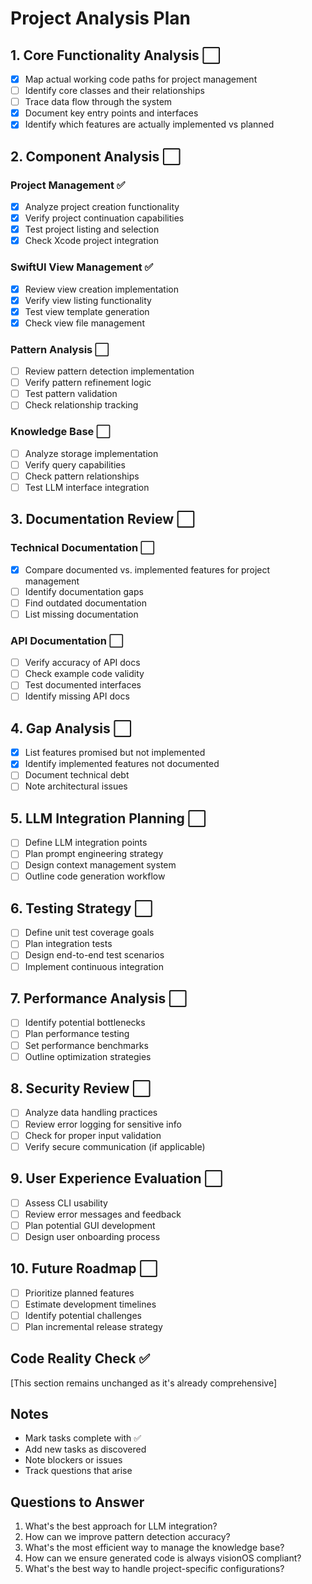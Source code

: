 # Project Analysis Plan

## 1. Core Functionality Analysis ⬜
- [x] Map actual working code paths for project management
- [ ] Identify core classes and their relationships
- [ ] Trace data flow through the system
- [x] Document key entry points and interfaces
- [x] Identify which features are actually implemented vs planned

## 2. Component Analysis ⬜
### Project Management ✅
- [x] Analyze project creation functionality
- [x] Verify project continuation capabilities
- [x] Test project listing and selection
- [x] Check Xcode project integration

### SwiftUI View Management ✅
- [x] Review view creation implementation
- [x] Verify view listing functionality
- [x] Test view template generation
- [x] Check view file management

### Pattern Analysis ⬜
- [ ] Review pattern detection implementation
- [ ] Verify pattern refinement logic
- [ ] Test pattern validation
- [ ] Check relationship tracking

### Knowledge Base ⬜
- [ ] Analyze storage implementation
- [ ] Verify query capabilities
- [ ] Check pattern relationships
- [ ] Test LLM interface integration

## 3. Documentation Review ⬜
### Technical Documentation ⬜
- [x] Compare documented vs. implemented features for project management
- [ ] Identify documentation gaps
- [ ] Find outdated documentation
- [ ] List missing documentation

### API Documentation ⬜
- [ ] Verify accuracy of API docs
- [ ] Check example code validity
- [ ] Test documented interfaces
- [ ] Identify missing API docs

## 4. Gap Analysis ⬜
- [x] List features promised but not implemented
- [x] Identify implemented features not documented
- [ ] Document technical debt
- [ ] Note architectural issues

## 5. LLM Integration Planning ⬜
- [ ] Define LLM integration points
- [ ] Plan prompt engineering strategy
- [ ] Design context management system
- [ ] Outline code generation workflow

## 6. Testing Strategy ⬜
- [ ] Define unit test coverage goals
- [ ] Plan integration tests
- [ ] Design end-to-end test scenarios
- [ ] Implement continuous integration

## 7. Performance Analysis ⬜
- [ ] Identify potential bottlenecks
- [ ] Plan performance testing
- [ ] Set performance benchmarks
- [ ] Outline optimization strategies

## 8. Security Review ⬜
- [ ] Analyze data handling practices
- [ ] Review error logging for sensitive info
- [ ] Check for proper input validation
- [ ] Verify secure communication (if applicable)

## 9. User Experience Evaluation ⬜
- [ ] Assess CLI usability
- [ ] Review error messages and feedback
- [ ] Plan potential GUI development
- [ ] Design user onboarding process

## 10. Future Roadmap ⬜
- [ ] Prioritize planned features
- [ ] Estimate development timelines
- [ ] Identify potential challenges
- [ ] Plan incremental release strategy

## Code Reality Check ✅
[This section remains unchanged as it's already comprehensive]

## Notes
- Mark tasks complete with ✅
- Add new tasks as discovered
- Note blockers or issues
- Track questions that arise

## Questions to Answer
1. What's the best approach for LLM integration?
2. How can we improve pattern detection accuracy?
3. What's the most efficient way to manage the knowledge base?
4. How can we ensure generated code is always visionOS compliant?
5. What's the best way to handle project-specific configurations?